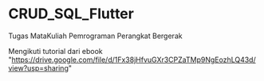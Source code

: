 # CRUD_SQL_Flutter
Tugas MataKuliah Pemrograman Perangkat Bergerak

Mengikuti tutorial dari ebook "https://drive.google.com/file/d/1Fx38jHfvuGXr3CPZaTMp9NgEozhLQ43d/view?usp=sharing"
